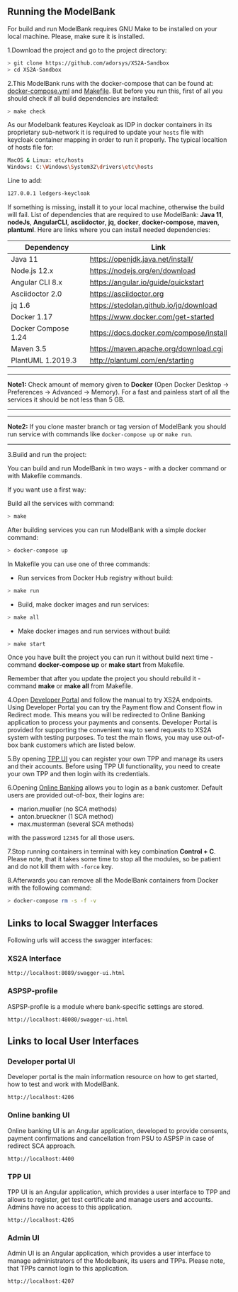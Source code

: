 ## Running the ModelBank

For build and run ModelBank requires GNU Make to be installed on your local machine. Please, make sure it is installed.

1.Download the project and go to the project directory:

```sh
> git clone https://github.com/adorsys/XS2A-Sandbox
> cd XS2A-Sandbox
```

2.This ModelBank runs with the docker-compose that can be found at: [docker-compose.yml](docker-compose.yml) and [Makefile](Makefile).
But before you run this, first of all you should check if all build dependencies are installed:

```sh
> make check
```

As our Modelbank features Keycloak as IDP in docker containers in its proprietary sub-network it is required to update your `hosts` file with keycloak container mapping in order to run it properly.
The typical localtion of hosts file for:

```sh
MacOS & Linux: etc/hosts
Windows: C:\Windows\System32\drivers\etc\hosts
```

Line to add:

```sh
127.0.0.1 ledgers-keycloak
```

If something is missing, install it to your local machine, otherwise the build will fail.
List of dependencies that are required to use ModelBank: **Java 11**, **nodeJs**, **AngularCLI**, **asciidoctor**, **jq**, **docker**, **docker-compose**, **maven**, **plantuml**.
Here are links where you can install needed dependencies:

| Dependency          | Link                                    |
| ------------------- | --------------------------------------- |
| Java 11             | https://openjdk.java.net/install/       |
| Node.js 12.x        | https://nodejs.org/en/download          |
| Angular CLI 8.x     | https://angular.io/guide/quickstart     |
| Asciidoctor 2.0     | https://asciidoctor.org                 |
| jq 1.6              | https://stedolan.github.io/jq/download  |
| Docker 1.17         | https://www.docker.com/get-started      |
| Docker Compose 1.24 | https://docs.docker.com/compose/install |
| Maven 3.5           | https://maven.apache.org/download.cgi   |
| PlantUML 1.2019.3   | http://plantuml.com/en/starting         |

---

**Note1:**
Check amount of memory given to **Docker** (Open Docker Desktop -> Preferences -> Advanced -> Memory).
For a fast and painless start of all the services it should be not less than 5 GB.

---

---

**Note2:**
If you clone master branch or tag version of ModelBank you should run service with commands like `docker-compose up` or `make run`.

---

3.Build and run the project:

You can build and run ModelBank in two ways - with a docker command or with Makefile commands.

If you want use a first way:

Build all the services with command:

```sh
> make
```

After building services you can run ModelBank with a simple docker command:

```sh
> docker-compose up
```

In Makefile you can use one of three commands:

-   Run services from Docker Hub registry without build:

```sh
> make run
```

-   Build, make docker images and run services:

```sh
> make all
```

-   Make docker images and run services without build:

```sh
> make start
```

Once you have built the project you can run it without build next time - command **docker-compose up** or **make start** from Makefile.

Remember that after you update the project you should rebuild it - command **make** or **make all** from Makefile.

4.Open [Developer Portal](http://localhost:4206) and follow the manual to try XS2A endpoints. Using Developer Portal you can try the Payment flow and Consent flow in Redirect mode. This means you will be redirected to Online Banking application to process your payments and consents. Developer Portal is provided for supporting the convenient way to send requests to XS2A system with testing purposes. To test the main flows, you may use out-of-box bank customers which are listed below.

5.By opening [TPP UI](http://localhost:4205) you can register your own TPP and manage its users and their accounts. Before using TPP UI functionality, you need to create your own TPP and then login with its credentials.

6.Opening [Online Banking](http://localhost:4400) allows you to login as a bank customer. Default users are provided out-of-box, their logins are:

-   marion.mueller (no SCA methods)
-   anton.brueckner (1 SCA method)
-   max.musterman (several SCA methods)

with the password `12345` for all those users.

7.Stop running containers in terminal with key combination **Control + C**. Please note, that it takes some time to stop all the modules, so be patient and do not kill them with `-force` key.

8.Afterwards you can remove all the ModelBank containers from Docker with the following command:

```sh
> docker-compose rm -s -f -v
```

## Links to local Swagger Interfaces

Following urls will access the swagger interfaces:

### XS2A Interface

```
http://localhost:8089/swagger-ui.html
```

### ASPSP-profile

ASPSP-profile is a module where bank-specific settings are stored.

```
http://localhost:48080/swagger-ui.html
```

## Links to local User Interfaces

### Developer portal UI

Developer portal is the main information resource on how to get started, how to test and work with ModelBank.

```
http://localhost:4206
```

### Online banking UI

Online banking UI is an Angular application, developed to provide consents, payment confirmations and cancellation from PSU to ASPSP
in case of redirect SCA approach.

```
http://localhost:4400
```

### TPP UI

TPP UI is an Angular application, which provides a user interface to TPP and allows to register, get test certificate and
manage users and accounts. Admins have no access to this application.

```
http://localhost:4205
```

### Admin UI

Admin UI is an Angular application, which provides a user interface to manage administrators of the Modelbank, its users and TPPs. Please note, that TPPs cannot login to this application.

```
http://localhost:4207
```
